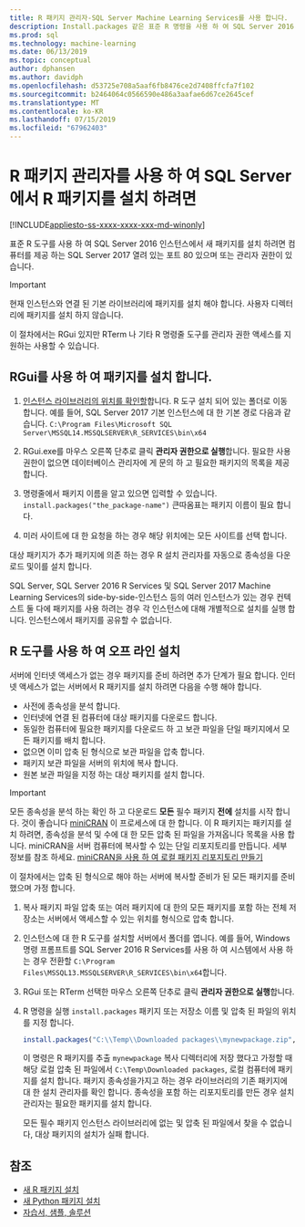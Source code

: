```yaml
---
title: R 패키지 관리자-SQL Server Machine Learning Services를 사용 합니다.
description: Install.packages 같은 표준 R 명령을 사용 하 여 SQL Server 2016 R Services 또는 SQL Server 2017 Machine Learning Services (In-database)에 새 R 패키지를 추가 합니다.
ms.prod: sql
ms.technology: machine-learning
ms.date: 06/13/2019
ms.topic: conceptual
author: dphansen
ms.author: davidph
ms.openlocfilehash: d53725e708a5aaf6fb8476ce2d7408ffcfa7f102
ms.sourcegitcommit: b2464064c0566590e486a3aafae6d67ce2645cef
ms.translationtype: MT
ms.contentlocale: ko-KR
ms.lasthandoff: 07/15/2019
ms.locfileid: "67962403"
---
```

# <a name="use-r-package-managers-to-install-r-packages-on-sql-server"></a>R 패키지 관리자를 사용 하 여 SQL Server에서 R 패키지를 설치 하려면
[!INCLUDE[appliesto-ss-xxxx-xxxx-xxx-md-winonly](../../includes/appliesto-ss-xxxx-xxxx-xxx-md-winonly.md)]

표준 R 도구를 사용 하 여 SQL Server 2016 인스턴스에서 새 패키지를 설치 하려면 컴퓨터를 제공 하는 SQL Server 2017 열려 있는 포트 80 있으며 또는 관리자 권한이 있습니다.

> [!IMPORTANT] 
> 현재 인스턴스와 연결 된 기본 라이브러리에 패키지를 설치 해야 합니다. 사용자 디렉터리에 패키지를 설치 하지 않습니다.

이 절차에서는 RGui 있지만 RTerm 나 기타 R 명령줄 도구를 관리자 권한 액세스를 지 원하는 사용할 수 있습니다.

## <a name="install-a-package-using-rgui"></a>RGui를 사용 하 여 패키지를 설치 합니다.

1. [인스턴스 라이브러리의 위치를 확인할](../package-management/default-packages.md)합니다. R 도구 설치 되어 있는 폴더로 이동 합니다. 예를 들어, SQL Server 2017 기본 인스턴스에 대 한 기본 경로 다음과 같습니다. `C:\Program Files\Microsoft SQL Server\MSSQL14.MSSQLSERVER\R_SERVICES\bin\x64`

1. RGui.exe를 마우스 오른쪽 단추로 클릭 **관리자 권한으로 실행**합니다. 필요한 사용 권한이 없으면 데이터베이스 관리자에 게 문의 하 고 필요한 패키지의 목록을 제공 합니다.

1. 명령줄에서 패키지 이름을 알고 있으면 입력할 수 있습니다. `install.packages("the_package-name")` 큰따옴표는 패키지 이름이 필요 합니다.

1. 미러 사이트에 대 한 요청을 하는 경우 해당 위치에는 모든 사이트를 선택 합니다.

대상 패키지가 추가 패키지에 의존 하는 경우 R 설치 관리자를 자동으로 종속성을 다운로드 및이를 설치 합니다.

SQL Server, SQL Server 2016 R Services 및 SQL Server 2017 Machine Learning Services의 side-by-side-인스턴스 등의 여러 인스턴스가 있는 경우 컨텍스트 둘 다에 패키지를 사용 하려는 경우 각 인스턴스에 대해 개별적으로 설치를 실행 합니다. 인스턴스에서 패키지를 공유할 수 없습니다.

## <a name = "bkmk_offlineInstall"></a> R 도구를 사용 하 여 오프 라인 설치

서버에 인터넷 액세스가 없는 경우 패키지를 준비 하려면 추가 단계가 필요 합니다. 인터넷 액세스가 없는 서버에서 R 패키지를 설치 하려면 다음을 수행 해야 합니다.

+ 사전에 종속성을 분석 합니다.
+ 인터넷에 연결 된 컴퓨터에 대상 패키지를 다운로드 합니다.
+ 동일한 컴퓨터에 필요한 패키지를 다운로드 하 고 보관 파일을 단일 패키지에서 모든 패키지를 배치 합니다.
+ 없으면 이미 압축 된 형식으로 보관 파일을 압축 합니다.
+ 패키지 보관 파일을 서버의 위치에 복사 합니다.
+ 원본 보관 파일을 지정 하는 대상 패키지를 설치 합니다.

> [!IMPORTANT] 
>  모든 종속성을 분석 하는 확인 하 고 다운로드 **모든** 필수 패키지 **전에** 설치를 시작 합니다. 것이 좋습니다 [miniCRAN](https://mran.microsoft.com/package/miniCRAN) 이 프로세스에 대 한 합니다. 이 R 패키지는 패키지를 설치 하려면, 종속성을 분석 및 수에 대 한 모든 압축 된 파일을 가져옵니다 목록을 사용 합니다. miniCRAN을 서버 컴퓨터에 복사할 수 있는 단일 리포지토리를 만듭니다. 세부 정보를 참조 하세요. [miniCRAN을 사용 하 여 로컬 패키지 리포지토리 만들기](create-a-local-package-repository-using-minicran.md)

이 절차에서는 압축 된 형식으로 해야 하는 서버에 복사할 준비가 된 모든 패키지를 준비 했으며 가정 합니다.

1. 복사 패키지 파일 압축 또는 여러 패키지에 대 한의 모든 패키지를 포함 하는 전체 저장소는 서버에서 액세스할 수 있는 위치를 형식으로 압축 합니다.

2. 인스턴스에 대 한 R 도구를 설치할 서버에서 폴더를 엽니다. 예를 들어, Windows 명령 프롬프트를 SQL Server 2016 R Services를 사용 하 여 시스템에서 사용 하는 경우 전환할 `C:\Program Files\MSSQL13.MSSQLSERVER\R_SERVICES\bin\x64`합니다.

3. RGui 또는 RTerm 선택한 마우스 오른쪽 단추로 클릭 **관리자 권한으로 실행**합니다.

4. R 명령을 실행 `install.packages` 패키지 또는 저장소 이름 및 압축 된 파일의 위치를 지정 합니다.

    ```R
    install.packages("C:\\Temp\\Downloaded packages\\mynewpackage.zip", repos=NULL)
    ```

    이 명령은 R 패키지를 추출 `mynewpackage` 복사 디렉터리에 저장 했다고 가정할 때 해당 로컬 압축 된 파일에서 `C:\Temp\Downloaded packages`, 로컬 컴퓨터에 패키지를 설치 합니다. 패키지 종속성을가지고 하는 경우 라이브러리의 기존 패키지에 대 한 설치 관리자를 확인 합니다. 종속성을 포함 하는 리포지토리를 만든 경우 설치 관리자는 필요한 패키지를 설치 합니다.

    모든 필수 패키지 인스턴스 라이브러리에 없는 및 압축 된 파일에서 찾을 수 없습니다, 대상 패키지의 설치가 실패 합니다.

## <a name="see-also"></a>참조

+ [새 R 패키지 설치](install-additional-r-packages-on-sql-server.md)
+ [새 Python 패키지 설치](../python/install-additional-python-packages-on-sql-server.md)
+ [자습서, 샘플, 솔루션](../tutorials/machine-learning-services-tutorials.md)

